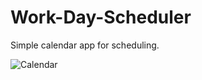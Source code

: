 # Work-Day-Scheduler

Simple calendar app for scheduling.

![Calendar](https://user-images.githubusercontent.com/113856232/207648832-e4531cea-83e9-40ff-b210-5579ca9364ac.PNG)
